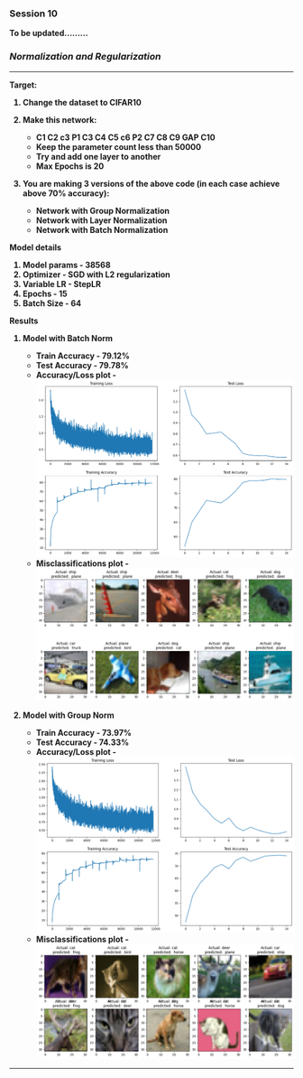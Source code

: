 <h3><b> Session 10 </h3>

<p> To be updated......... </p>
    
<h3><i><b>Normalization and Regularization</b></i></h2>


---


**Target:**
1. Change the dataset to CIFAR10
2. Make this network:
    -   C1 C2 c3 P1 C3 C4 C5 c6 P2 C7 C8 C9 GAP C10
    -   Keep the parameter count less than 50000
    -   Try and add one layer to another
    -   Max Epochs is 20

3. You are making 3 versions of the above code (in each case achieve above 70% accuracy):
    -    Network with Group Normalization
    -    Network with Layer Normalization
    -    Network with Batch Normalization



**Model details**
1. Model params - 38568 
2. Optimizer - SGD with L2 regularization 
3. Variable LR - StepLR
4. Epochs - 15
5. Batch Size - 64 



**Results**
1. Model with Batch Norm
    - Train Accuracy - 79.12%
    - Test Accuracy - 79.78%
    - Accuracy/Loss plot - ![kkdm](./images/BatchNorm_Accplot.png)
    - Misclassifications plot - ![kkdm](./images/BatchNorm_Misclassified.png)

2. Model with Group Norm
    - Train Accuracy - 73.97%
    - Test Accuracy - 74.33%
    - Accuracy/Loss plot - ![kkdm](./images/GroupNorm_Accplot.png)
    - Misclassifications plot - ![kkdm](./images/GroupNorm_Misclassified.png)


---

